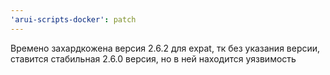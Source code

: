 ```yaml
---
'arui-scripts-docker': patch
---
```


Времено захардкожена версия 2.6.2 для expat, тк без указания версии, ставится стабильная 2.6.0 версия, но в ней находится уязвимость
